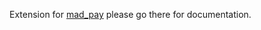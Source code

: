 Extension for [mad_pay][repo] please go there for documentation.

[repo]: https://github.com/MadBrains/Mad-Pay-Flutter
